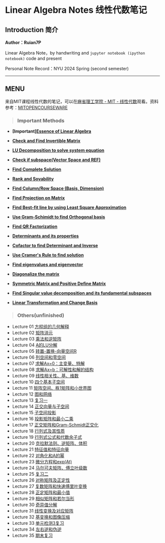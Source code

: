   # Linear Algebra Notes 线性代数笔记

## Introduction 简介

**Author：Ruian7P**

Linear Algebra Note，by handwriting and `jupyter notebook (ipython notebook)` code and present

Personal Note Record：NYU 2024 Spring (second semester)

----

## MENU

来自MIT课程线性代数的笔记，可以在[麻省理工学院 - MIT - 线性代数](https://www.bilibili.com/video/BV16Z4y1U7oU)观看。资料参考：[MITOPENCOURSEWARE](https://ocw.mit.edu/courses/18-06-linear-algebra-spring-2010/)

> ### Important Methods
- **[Important][Essence of Linear Algebra](https://github.com/Ruian7P/Linear-Algebra-notes/blob/main/Methods/Essence%20of%20Linear%20Algebra.pdf)**

  
- **[Check and Find Invertible Matrix](https://github.com/Ruian7P/Linear-Algebra-notes/blob/main/Methods/Check%20and%20Find%20Invertible%20Matrix.pdf)**
- **[LU Decomposition to solve system equation](https://github.com/Ruian7P/Linear-Algebra-notes/blob/main/Methods/LU%20Decomposition%20to%20solve%20system%20equation.pdf)**
- **[Check if subspace(Vector Space and REF)](https://github.com/Ruian7P/Linear-Algebra-notes/blob/main/Methods/Vector%20Space%20and%20REF%20(check%20if%20subspace).pdf)**
- **[Find Complete Solution](https://github.com/Ruian7P/Linear-Algebra-notes/blob/main/Methods/Complete%20Solution%20(Find).pdf)**
- **[Rank and Sovability](https://github.com/Ruian7P/Linear-Algebra-notes/blob/main/Methods/Rank%20and%20Sovability.pdf)**
- **[Find Column/Row Space (Basis, Dimension)](https://github.com/Ruian7P/Linear-Algebra-notes/blob/main/Methods/Find%20Column%20Space%20and%20Row%20Space%2C%20Basis%2C%20and%20Dimension.pdf)**
- **[Find Projection on Matrix](https://github.com/Ruian7P/Linear-Algebra-notes/blob/main/Methods/Find%20Projection%20on%20Matix.pdf)**
- **[Find Best-fit line by using Least Square Approximation](https://github.com/Ruian7P/Linear-Algebra-notes/blob/main/Methods/Find%20Best-fit%20line%20by%20using%20Least%20Square%20Approximation.pdf)**
- **[Use Gram-Schimidt to find Orthogonal basis](https://github.com/Ruian7P/Linear-Algebra-notes/blob/main/Methods/Use%20Gram-Schimidt%20to%20find%20Orthogonal%20basis.pdf)**
- **[Find QR Factorization](https://github.com/Ruian7P/Linear-Algebra-notes/blob/main/Methods/Find%20QR%20Factorization.pdf)**
- **[Determinants and its properties](https://github.com/Ruian7P/Linear-Algebra-notes/blob/main/Methods/Determinants%20and%20its%20properties.pdf)**
- **[Cofactor to find Determinant and Inverse](https://github.com/Ruian7P/Linear-Algebra-notes/blob/main/Methods/Cofactor%20to%20find%20Determinant%20and%20Inverse.pdf)**
- **[Use Cramer's Rule to find solution](https://github.com/Ruian7P/Linear-Algebra-notes/blob/main/Methods/Use%20Cramer's%20Rule%20to%20find%20solution.pdf)**
- **[Find eigenvalues and eigenvector](https://github.com/Ruian7P/Linear-Algebra-notes/blob/main/Methods/Find%20eigenvalue%20and%20eigenvector.pdf)**
- **[Diagonalize the matrix](https://github.com/Ruian7P/Linear-Algebra-notes/blob/main/Methods/diagonalize%20the%20matrix.pdf)**
- **[Symmetric Matrix and Positive Define Matrix](https://github.com/Ruian7P/Linear-Algebra-notes/blob/main/Methods/symmetric%20matrix%20and%20positive%20define%20matrix.pdf)**
- **[Find Singular value decomposition and its fundamental subspaces](https://github.com/Ruian7P/Linear-Algebra-notes/blob/main/Methods/Find%20SVD%20and%20its%20fundamental%20subspaces.pdf)**
- **[Linear Transformation and Change Basis](https://github.com/Ruian7P/Linear-Algebra-notes/blob/main/Methods/Linear%20Transformation%20and%20Change%20Basis.pdf)**


> ### Others(unfinished)
- Lecture 01 [方程组的几何解释](https://github.com/Ruian7P/Linear-Algebra-notes/blob/main/Lecture%2001%20%26%2002.ipynb)
- Lecture 02 [矩阵消元](https://github.com/Ruian7P/Linear-Algebra-notes/blob/main/Lecture%2001%20%26%2002.ipynb)
- Lecture 03 [乘法和逆矩阵](https://github.com/Ruian7P/Linear-Algebra-notes/blob/main/Lecture%2003.ipynb)
- Lecture 04 [A的LU分解](https://github.com/Ruian7P/Linear-Algebra-notes/blob/main/Lecture%2004.ipynb)
- Lecture 05 [转置-置换-向量空间R](chapter05.ipynb)
- Lecture 06 [列空间和零空间](chapter06.ipynb)
- Lecture 07 [求解Ax=0：主变量、特解](chapter07.ipynb)
- Lecture 08 [求解Ax=b：可解性和解的结构](chapter08.ipynb)
- Lecture 09 [线性相关性、基、维数](chapter09.ipynb)
- Lecture 10 [四个基本子空间](chapter10.ipynb)
- Lecture 11 [矩阵空间、秩1矩阵和小世界图](chapter11.ipynb)
- Lecture 12 [图和网络](chapter12.ipynb)
- Lecture 13 [复习一](chapter13.ipynb)
- Lecture 14 [正交向量与子空间](chapter14.ipynb)
- Lecture 15 [子空间投影](chapter15.ipynb)
- Lecture 16 [投影矩阵和最小二乘](chapter16.ipynb)
- Lecture 17 [正交矩阵和Gram-Schmidt正交化](chapter17.ipynb)
- Lecture 18 [行列式及其性质](chapter18.ipynb)
- Lecture 19 [行列式公式和代数余子式](chapter19.ipynb)
- Lecture 20 [克拉默法则、逆矩阵、体积](chapter20.ipynb)
- Lecture 21 [特征值和特征向量](chapter21.ipynb)
- Lecture 22 [对角化和A的幂](chapter22.ipynb)
- Lecture 23 [微分方程和exp(At)](chapter23.ipynb)
- Lecture 24 [马尔可夫矩阵、傅立叶级数](chapter24.ipynb)
- Lecture 25 [复习二](chapter25.ipynb)
- Lecture 26 [对称矩阵及正定性](chapter26.ipynb)
- Lecture 27 [复数矩阵和快速傅里叶变换](chapter27.ipynb)
- Lecture 28 [正定矩阵和最小值](chapter28.ipynb)
- Lecture 29 [相似矩阵和若尔当形](chapter29.ipynb)
- Lecture 30 [奇异值分解](chapter30.ipynb)
- Lecture 31 [线性变换及对应矩阵](chapter31.ipynb)
- Lecture 32 [基变换和图像压缩](chapter32.ipynb)
- Lecture 33 [单元检测3复习](chapter33.ipynb)
- Lecture 34 [左右逆和伪逆](chapter34.ipynb)
- Lecture 35 [期末复习](chapter35.ipynb)
